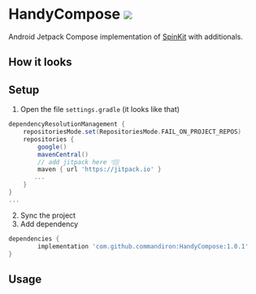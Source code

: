 # HandyCompose [![](https://jitpack.io/v/commandiron/HandyCompose.svg)](https://jitpack.io/#commandiron/HandyCompose)

Android Jetpack Compose implementation of [SpinKit](https://tobiasahlin.com/spinkit/) with additionals.

## How it looks

## Setup
1. Open the file `settings.gradle` (it looks like that)
```groovy
dependencyResolutionManagement {
    repositoriesMode.set(RepositoriesMode.FAIL_ON_PROJECT_REPOS)
    repositories {
        google()
        mavenCentral()
        // add jitpack here 👇🏽
        maven { url 'https://jitpack.io' }
       ...
    }
} 
...
```
2. Sync the project
3. Add dependency
```groovy
dependencies {
        implementation 'com.github.commandiron:HandyCompose:1.0.1'
}
```

## Usage
